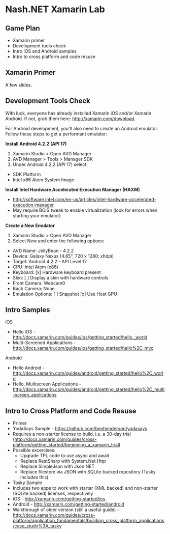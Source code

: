 Nash.NET Xamarin Lab
====================

## Game Plan

* Xamarin primer
* Development tools check
* Intro iOS and Android samples
* Intro to cross platform and code resuse

## Xamarin Primer

A few slides.

## Development Tools Check

With luck, everyone has already installed Xamarin iOS and/or Xamarin Android. If not, grab them here: http://xamarin.com/download.

For Android development, you'll also need to create an Android emulator. Follow these steps to get a performant emulator:

**Install Android 4.2.2 (API 17)**

1. Xamarin Studio > Open AVD Manager
2. AVD Manager > Tools > Manager SDK
3. Under Android 4.2.2 (API 17) select:

- SDK Platform
- Intel x86 Atom System Image

**Install Intel Hardware Accelerated Execution Manager (HAXM)**

- http://software.intel.com/en-us/articles/intel-hardware-accelerated-execution-manager
- May require BOIS tweak to enable virtualization (look for errors when starting your emulator)

**Create a New Emulator**

1. Xamarin Studio > Open AVD Manager
2. Select New and enter the following options:

- AVD Name: JellyBean - 4.2.2
- Device: Galaxy Nexus (4.65", 720 x 1280: xhdpi)
- Target: Android 4.2.2 - API Level 17
- CPU: Intel Atom (x86)
- Keyboard: [x] Hardware keyboard present
- Skin: [ ] Display a skin with hardware controls
- Front Camera: Webcam0
- Back Camera: None
- Emulation Options: [ ] Snapshot [x] Use Host GPU

## Intro Samples

iOS 
* Hello iOS - http://docs.xamarin.com/guides/ios/getting_started/hello,_world
* Multi-Screened Applications - http://docs.xamarin.com/guides/ios/getting_started/hello%2C_mvc

Android
* Hello Android - http://docs.xamarin.com/guides/android/getting_started/hello%2C_world
* Hello, Multiscreen Applications - http://docs.xamarin.com/guides/android/getting_started/hello%2C_multi-screen_applications

## Intro to Cross Platform and Code Resuse

* Primer
* YodaSays Sample - https://github.com/benhenderson/yodasays
 * Requires a non-starter license to build, i.e. a 30-day trial (http://docs.xamarin.com/guides/cross-platform/getting_started/beginning_a_xamarin_trial)
 * Possible excercises:
   * Upgrade TPL code to use async and await
   * Replace RestSharp with System.Net.Http
   * Replace SimpleJson with Json.NET
   * Replace filestore via JSON with SQLite backed repository (Tasky includes this)
* Tasky Sample
 * Includes two apps to work with starter (XML backed) and non-starter (SQLite backed) licenses, respectively 
 * iOS - http://xamarin.com/getting-started/ios
 * Android - http://xamarin.com/getting-started/android
 * Walkthrough of older version (still a useful guide) - http://docs.xamarin.com/guides/cross-platform/application_fundamentals/building_cross_platform_applications/case_study%3A_tasky
